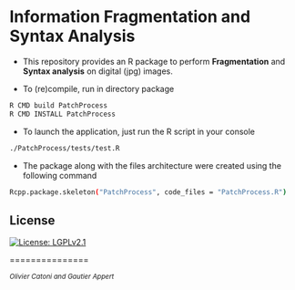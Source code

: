 


# Information Fragmentation and Syntax Analysis


* This repository provides an R package to perform **Fragmentation** and **Syntax analysis** on digital (jpg) images.
 
* To (re)compile, run in directory package <br/>

```bash
R CMD build PatchProcess 
R CMD INSTALL PatchProcess
```

* To launch the application, just run the R script in your console <br/>

```bash
./PatchProcess/tests/test.R
```


* The package along with the files architecture were created using the following command <br/>
```bash
Rcpp.package.skeleton("PatchProcess", code_files = "PatchProcess.R")
```

## License

[![License: LGPLv2.1](https://img.shields.io/badge/license-LGPL%20v2.1-blue.svg)](https://www.gnu.org/licenses/lgpl-2.1.html)



===============

<sup>*Olivier Catoni and Gautier Appert*





